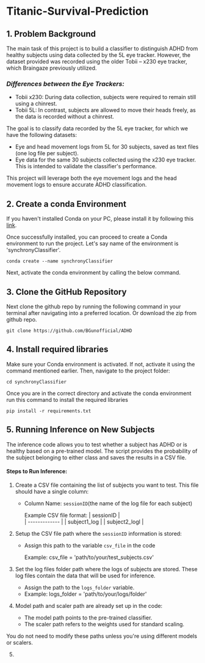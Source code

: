 # Titanic-Survival-Prediction

## **1. Problem Background** 

The main task of this project is to build a classifier to distinguish ADHD from healthy subjects using data collected by the 5L eye tracker. However, the dataset provided was recorded using the older Tobii – x230 eye tracker, which Braingaze previously utilized.

### *Differences between the Eye Trackers:*
 - Tobii x230: During data collection, subjects were required to remain still using a chinrest.
 - Tobii 5L: In contrast, subjects are allowed to move their heads freely, as the data is recorded without a chinrest.

The goal is to classify data recorded by the 5L eye tracker, for which we have the following datasets:
 - Eye and head movement logs from 5L for 30 subjects, saved as text files (one log file per subject).
 - Eye data for the same 30 subjects collected using the x230 eye tracker. This is intended to validate the classifier's performance.

This project will leverage both the eye movement logs and the head movement logs to ensure accurate ADHD classification.

## **2. Create a conda Environment** 
If you haven't installed Conda on your PC, please install it by following this [link](https://docs.conda.io/projects/conda/en/latest/user-guide/install/windows.html).

Once successfully installed, you can proceed to create a Conda environment to run the project.
Let's say name of the environment is 'synchronyClassifier'. 

`conda create --name synchronyClassifier`

Next, activate the conda environment by calling the below command. 

## **3. Clone the GitHub Repository**
Next clone the github repo by running the following command in your terminal after navigating into a preferred location. Or download the zip from github repo. 

`git clone https://github.com/BGunofficial/ADHD`

## **4. Install required libraries**
Make sure your Conda environment is activated. If not, activate it using the command mentioned earlier. Then, navigate to the project folder:

`cd synchronyClassifier`

Once you are in the correct directory and activate the conda environment run this command to install the required libraries

`pip install -r requirements.txt`

## **5. Running Inference on New Subjects**
The inference code allows you to test whether a subject has ADHD or is healthy based on a pre-trained model. The script provides the probability of the subject belonging to either class and saves the results in a CSV file.

#### Steps to Run Inference:
1. Create a CSV file containing the list of subjects you want to test. This file should have a single column:
   - Column Name: `sessionID`(the name of the log file for each subject)
     
     Example CSV file format:
     |   sessionID   |  
     | ------------- | 
     | subject1_log  | 
     | subject2_logl |
     
2. Setup the CSV file path where the `sessionID` information is stored:
   - Assign this path to the variable `csv_file` in the code

     Example:
     csv_file = 'path/to/your/test_subjects.csv'

3. Set the log files folder path where the logs of subjects are stored. These log files contain the data that will be used for inference.
   - Assign the path to the `logs_folder` variable.
   - 
     Example:
     logs_folder = 'path/to/your/logs/folder'

4. Model path and scaler path are already set up in the code:
   - The model path points to the pre-trained classifier.
   - The scaler path refers to the weights used for standard scaling.
     
You do not need to modify these paths unless you're using different models or scalers.

5. 



